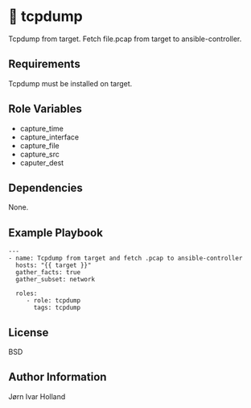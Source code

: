 💩 tcpdump
==========

Tcpdump from target. Fetch file.pcap from target to ansible-controller.

Requirements
------------

Tcpdump must be installed on target.

Role Variables
--------------

- capture\_time
- capture\_interface
- capture\_file
- capture\_src
- caputer\_dest

Dependencies
------------

None.

Example Playbook
----------------

    ---
    - name: Tcpdump from target and fetch .pcap to ansible-controller
      hosts: "{{ target }}"
      gather_facts: true
      gather_subset: network

      roles:
         - role: tcpdump
           tags: tcpdump

License
-------

BSD

Author Information
------------------

Jørn Ivar Holland
